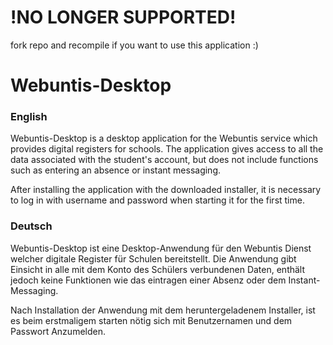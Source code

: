 # !NO LONGER SUPPORTED!
fork repo and recompile if you want to use this application :)

# Webuntis-Desktop
 
### English
Webuntis-Desktop is a desktop application for the Webuntis service which provides digital registers for schools.
The application gives access to all the data associated with the student's account, but does not include functions such as entering an absence or instant messaging.

After installing the application with the downloaded installer, it is necessary to log in with username and password when starting it for the first time.

### Deutsch
Webuntis-Desktop ist eine Desktop-Anwendung für den Webuntis Dienst welcher digitale Register für Schulen bereitstellt.
Die Anwendung gibt Einsicht in alle mit dem Konto des Schülers verbundenen Daten, enthält jedoch keine Funktionen wie das eintragen einer Absenz oder dem Instant-Messaging.

Nach Installation der Anwendung mit dem heruntergeladenem Installer, ist es beim erstmaligem starten nötig sich mit Benutzernamen und dem Passwort Anzumelden.
